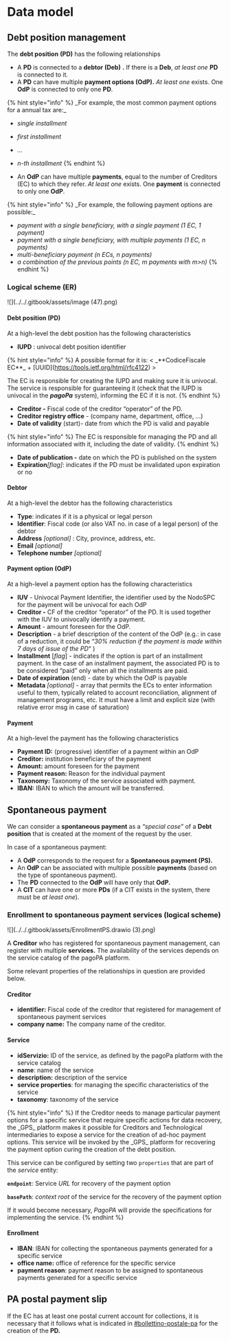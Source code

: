 # Data model

## Debt position management

The **debt position** **(PD)** has the following relationships

* A **PD** is connected to a **debtor (Deb)** **.** If there is a **Deb**, _at least one_ **PD** is connected to it.
* A **PD** can have multiple **payment options (OdP).** _At least one_ exists. One **OdP** is connected to only one **PD**.

{% hint style="info" %}
\_For example, the most common payment options for a annual tax are:\_

* _single installment_
* _first installment_
* _..._
* _n-th installment_
{% endhint %}

* An **OdP** can have multiple **payments**, equal to the number of Creditors (EC) to which they refer. _At least one_ exists. One **payment** is connected to only one **OdP**.

{% hint style="info" %}
\_For example, the following payment options are possible:\_

* _payment with a single beneficiary, with a single payment (1 EC, 1 payment)_
* _payment with a single beneficiary, with multiple payments (1 EC, n payments)_
* _multi-beneficiary payment (n ECs, n payments)_
* _a combination of the previous points (n EC, m payments with m>n)_
{% endhint %}

### Logical scheme (ER)

!\[]\(../../.gitbook/assets/image (47).png)

#### Debt position (PD) <a href="#posizione-debitoria-pd" id="posizione-debitoria-pd"></a>

At a high-level the debt position has the following characteristics

* **IUPD** : univocal debt position identifier

{% hint style="info" %}
A possible format for it is: < \_\*\*CodiceFiscale EC\*\*\_ + \[UUID]\(https://tools.ietf.org/html/rfc4122) >

The EC is responsible for creating the IUPD and making sure it is univocal. The service is responsible for guaranteeing it (check that the IUPD is univocal in the _**pagoPa**_ system), informing the EC if it is not.
{% endhint %}

* **Creditor -** Fiscal code of the creditor “operator” of the PD.
* **Creditor registry office** - (company name, department, office, …)
* **Date of validity** (start)- date from which the PD is valid and payable

{% hint style="info" %}
The EC is responsible for managing the PD and all information associated with it, including the date of validity.
{% endhint %}

* **Date of publication -** date on which the PD is published on the system
* **Expiration**_\[flag]_: indicates if the PD must be invalidated upon expiration or no

#### Debtor <a href="#debitore" id="debitore"></a>

At a high-level the debtor has the following characteristics

* **Type**: indicates if it is a physical or legal person
* **Identifier**: Fiscal code (or also VAT no. in case of a legal person) of the debtor
* **Address** _\[optional]_ : City, province, address, etc.
* **Email** _\[optional]_
* **Telephone number** _\[optional]_

#### Payment option (OdP) <a href="#opzione-di-pagamento-odp" id="opzione-di-pagamento-odp"></a>

At a high-level a payment option has the following characteristics

* **IUV** - Univocal Payment Identifier, the identifier used by the NodoSPC for the payment will be univocal for each OdP
* **Creditor -** CF of the creditor “operator” of the PD. It is used together with the IUV to univocally identify a payment.
* **Amount** - amount foreseen for the OdP.
* **Description** - a brief description of the content of the OdP (e.g.: in case of a reduction, it could be “_30% reduction if the payment is made within 7 days of issue of the PD_“ )
* **Installment** \[_flag_] - indicates if the option is part of an installment payment. In the case of an installment payment, the associated PD is to be considered “paid” only when all the installments are paid.
* **Date of expiration** (end) - date by which the OdP is payable
* **Metadata** _\[optional]_ - array that permits the ECs to enter information useful to them, typically related to account reconciliation, alignment of management programs, etc. It must have a limit and explicit size (with relative error msg in case of saturation)

#### Payment <a href="#versamento" id="versamento"></a>

At a high-level the payment has the following characteristics

* **Payment ID:** (progressive) identifier of a payment within an OdP
* **Creditor:** institution beneficiary of the payment
* **Amount:** amount foreseen for the payment
* **Payment reason:** Reason for the individual payment
* **Taxonomy:** Taxonomy of the service associated with payment.
* **IBAN:** IBAN to which the amount will be transferred.

## Spontaneous payment

We can consider a **spontaneous payment** as a _“special case”_ of a **Debt position** that is created at the moment of the request by the user.

In case of a spontaneous payment:

* A **OdP** corresponds to the request for a **Spontaneous payment (PS).**
* An **OdP** can be associated with multiple possible **payments** (based on the type of spontaneous payment).
* The **PD** connected to the **OdP** will have only that **OdP.**
* A **CIT** can have one or more **PDs** (if a CIT exists in the system, there must be _at least one_).

### Enrollment to spontaneous payment services (logical scheme)

!\[]\(../../.gitbook/assets/EnrollmentPS.drawio (3).png)

A **Creditor** who has registered for spontaneous payment management, can register with multiple **services.** The availability of the services depends on the service catalog of the pagoPA platform.

Some relevant properties of the relationships in question are provided below.

#### Creditor

* **identifier:** Fiscal code of the creditor that registered for management of spontaneous payment services
* **company name:** The company name of the creditor.

#### **Service**

* **idServizio:** ID of the service, as defined by the pagoPa platform with the service catalog
* **name**: name of the service
* **description:** description of the service
* **service properties**: for managing the specific characteristics of the service
* **taxonomy**: taxonomy of the service

{% hint style="info" %}
If the Creditor needs to manage particular payment options for a specific service that require specific actions for data recovery, the \_GPS\_ platform makes it possible for Creditors and Technological intermediaries to expose a service for the creation of ad-hoc payment options. This service will be invoked by the \_GPS\_ platform for recovering the payment option curing the creation of the debt position.

This service can be configured by setting two `properties` that are part of the _service_ entity:

**`endpoint`**: Service _URL_ for recovery of the payment option

**`basePath`**: _context root_ of the service for the recovery of the payment option

If it would become necessary, _PagoPA_ will provide the specifications for implementing the service.
{% endhint %}

#### Enrollment

* **IBAN**: IBAN for collecting the spontaneous payments generated for a specific service
* **office name:** office of reference for the specific service
* **payment reason**: payment reason to be assigned to spontaneous payments generated for a specific service

## PA postal payment slip

If the EC has at least one postal current account for collections, it is necessary that it follows what is indicated in [#bollettino-postale-pa](../../creditor/integration-methods/best-practice.md#bollettino-postale-pa "mention") for the creation of the **PD.**
